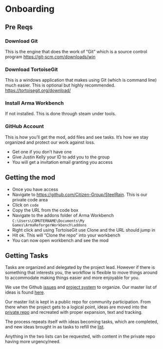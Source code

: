 # Onboarding
## Pre Reqs
### Download Git
This is the engine that does the work of “Git” which is a source control program
https://git-scm.com/downloads/win

### Download TortoiseGit
This is a windows application that makes using Git (which is command line) much easier. This is optional but highly recommended.
https://tortoisegit.org/download/

### Install Arma Workbench 
If not installed. This is done through steam under tools.

### GitHub Account
This is how you’ll get the mod, add files and see tasks. It’s how we stay organized and protect our work against loss.
- Get one if you don’t have one
- Give Justin Kelly your ID to add you to the group
- You will get a invitation email granting you access

## Getting the mod
- Once you have access
- Navigate to https://github.com/Citizen-Group/SteelRain. This is our private code area
- Click on `code`
- Copy the URL from the code box
- Navigate to the addons folder of Arma Workbench `C:\Users\COMUTERNAME\Documents\My Games\ArmaReforgerWorkbench\addons`
- Right click and using TortoiseGit use Clone and the URL should jump in
- Hit ok. This will “Clone the repo” into your workbench
- You can now open workbench and see the mod

## Getting Tasks
Tasks are organized and delegated by the project lead. However if there is something that interests you, the workflow is flexible to move things around to accommodate making things easier and more enjoyable for you.

We use the Github [issues](https://github.com/Citizen-Group/SteelRain-Ideas/issues) and [project system](https://github.com/orgs/Citizen-Group/projects/15) to organize. Our master list of ideas is found [here](https://github.com/orgs/Citizen-Group/projects/15).

Our master list is kept in a public repo for community participation. From there when the project gets to a logical point, ideas are moved into the [private repo](https://github.com/Citizen-Group/SteelRain) and recreated with proper expansion, text and tracking.

The process repeats itself with ideas becoming tasks, which are completed, and new ideas brought in as tasks to refill the [list](https://github.com/Citizen-Group/SteelRain/issues).

Anything in the two lists can be requested, with content in the private repo having more urgency/need.
